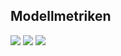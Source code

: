 ## Modellmetriken
![](https://asset.cml.dev/f773cc4c3212663f9a3445f489b330e8dad0b5d1?cml=png)
![](https://asset.cml.dev/eb59d11266bd350f2d030a160096401522249649?cml=png)
![](https://asset.cml.dev/9b63e5f1fee6dbd8cabbf3dfd3aac4c70e7f2900?cml=png)
